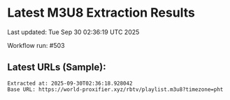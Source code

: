 # Latest M3U8 Extraction Results

Last updated: Tue Sep 30 02:36:19 UTC 2025

Workflow run: #503

## Latest URLs (Sample):
```
Extracted at: 2025-09-30T02:36:18.928042
Base URL: https://world-proxifier.xyz/rbtv/playlist.m3u8?timezone=pht

```
